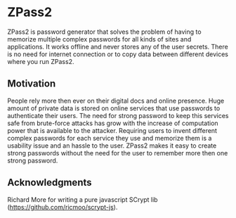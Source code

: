 ZPass2
======
ZPass2 is password generator that solves the problem of having to memorize multiple complex passwords for all kinds of sites and applications.
It works offline and never stores any of the user secrets. There is no need for internet connection or to copy data between different devices where you run ZPass2.

Motivation
---
People rely more then ever on their digital docs and online presence.
Huge amount of private data is stored on online services that use passwords to authenticate their users.
The need for strong password to keep this services safe from brute-force attacks has grow with the increase of computation power that is available to the attacker.
Requiring users to invent different complex passwords for each service they use and memorize them is a usability issue and an hassle to the user.
ZPass2 makes it easy to create strong passwords without the need for the user to remember more then one strong password.

Acknowledgments
---
Richard More for writing a pure javascript SCrypt lib (https://github.com/ricmoo/scrypt-js).
